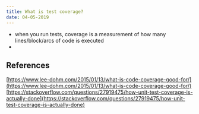 ```yaml
---
title: What is test coverage?
date: 04-05-2019
---
```



- when you run tests, coverage is a measurement of how many lines/block/arcs of code is executed
-

## References

[https://www.lee-dohm.com/2015/01/13/what-is-code-coverage-good-for/](https://www.lee-dohm.com/2015/01/13/what-is-code-coverage-good-for/)
[https://stackoverflow.com/questions/27919475/how-unit-test-coverage-is-actually-done](https://stackoverflow.com/questions/27919475/how-unit-test-coverage-is-actually-done)